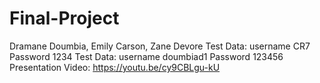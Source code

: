 # Final-Project
Dramane Doumbia, Emily Carson, Zane Devore
Test Data: username CR7 Password 1234
Test Data: username doumbiad1 Password 123456
Presentation Video: https://youtu.be/cy9CBLgu-kU
